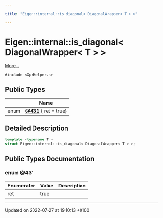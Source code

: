 ```yaml
---

title: "Eigen::internal::is_diagonal< DiagonalWrapper< T > >"

---
```


# Eigen::internal::is_diagonal< DiagonalWrapper< T > >



 [More...](#detailed-description)


`#include <XprHelper.h>`

## Public Types

|                | Name           |
| -------------- | -------------- |
| enum| **[@431](http://example.org/classes/structeigen_1_1internal_1_1is__diagonal_3_01diagonalwrapper_3_01t_01_4_01_4/#enum-@431)** { ret = true} |

## Detailed Description

```cpp
template <typename T >
struct Eigen::internal::is_diagonal< DiagonalWrapper< T > >;
```

## Public Types Documentation

### enum @431

| Enumerator | Value | Description |
| ---------- | ----- | ----------- |
| ret | true|   |




-------------------------------

Updated on 2022-07-27 at 19:10:13 +0100